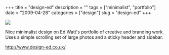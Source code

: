 +++
title = "design-ed"
description = ""
tags = ["minimalist", "portfolio"]
date = "2009-04-28"
categories = ["design"]
slug = "design-ed"
+++


 

  <div id="screens-thumbs" class="clearfix">
    <div class="txt-center" id="design-submission"><a href="http://www.design-ed.co.uk/"><img id='bluga-thumbnail-1579' class='bluga-thumbnail large' src='//konigi.com/media/bluga/
wt49f7285cd8092.jpg'/></a></div>  
  </div>   
<p>Nice minimalist design on Ed Watt's portfolio of creative and branding work. Uses a simple scrolling set of large photos and a sticky header and sidebar.</p>
<p><a href="http://www.design-ed.co.uk/">http://www.design-ed.co.uk/</a></p>




